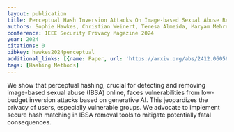 ```yaml
---
layout: publication
title: Perceptual Hash Inversion Attacks On Image-based Sexual Abuse Removal Tools
authors: Sophie Hawkes, Christian Weinert, Teresa Almeida, Maryam Mehrnezhad
conference: IEEE Security Privacy Magazine 2024
year: 2024
citations: 0
bibkey: hawkes2024perceptual
additional_links: [{name: Paper, url: 'https://arxiv.org/abs/2412.06056'}]
tags: [Hashing Methods]
---
```

We show that perceptual hashing, crucial for detecting and removing
image-based sexual abuse (IBSA) online, faces vulnerabilities from low-budget
inversion attacks based on generative AI. This jeopardizes the privacy of
users, especially vulnerable groups. We advocate to implement secure hash
matching in IBSA removal tools to mitigate potentially fatal consequences.